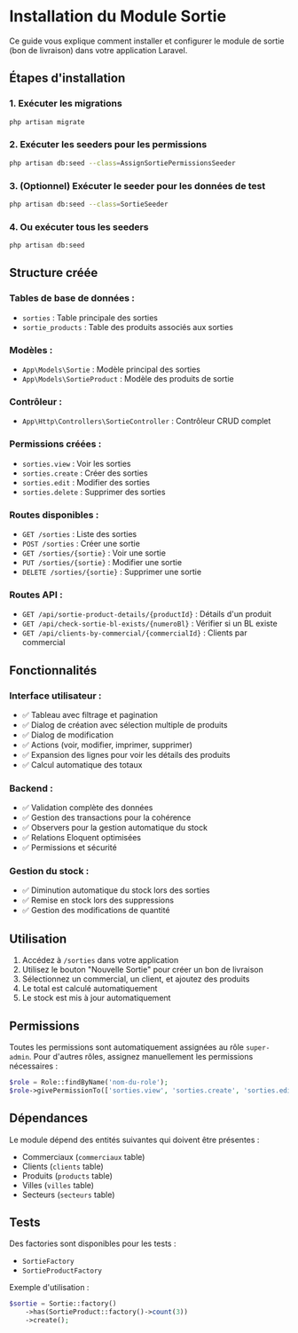 # Installation du Module Sortie

Ce guide vous explique comment installer et configurer le module de sortie (bon de livraison) dans votre application Laravel.

## Étapes d'installation

### 1. Exécuter les migrations

```bash
php artisan migrate
```

### 2. Exécuter les seeders pour les permissions

```bash
php artisan db:seed --class=AssignSortiePermissionsSeeder
```

### 3. (Optionnel) Exécuter le seeder pour les données de test

```bash
php artisan db:seed --class=SortieSeeder
```

### 4. Ou exécuter tous les seeders

```bash
php artisan db:seed
```

## Structure créée

### Tables de base de données :
- `sorties` : Table principale des sorties
- `sortie_products` : Table des produits associés aux sorties

### Modèles :
- `App\Models\Sortie` : Modèle principal des sorties
- `App\Models\SortieProduct` : Modèle des produits de sortie

### Contrôleur :
- `App\Http\Controllers\SortieController` : Contrôleur CRUD complet

### Permissions créées :
- `sorties.view` : Voir les sorties
- `sorties.create` : Créer des sorties
- `sorties.edit` : Modifier des sorties
- `sorties.delete` : Supprimer des sorties

### Routes disponibles :
- `GET /sorties` : Liste des sorties
- `POST /sorties` : Créer une sortie
- `GET /sorties/{sortie}` : Voir une sortie
- `PUT /sorties/{sortie}` : Modifier une sortie
- `DELETE /sorties/{sortie}` : Supprimer une sortie

### Routes API :
- `GET /api/sortie-product-details/{productId}` : Détails d'un produit
- `GET /api/check-sortie-bl-exists/{numeroBl}` : Vérifier si un BL existe
- `GET /api/clients-by-commercial/{commercialId}` : Clients par commercial

## Fonctionnalités

### Interface utilisateur :
- ✅ Tableau avec filtrage et pagination
- ✅ Dialog de création avec sélection multiple de produits
- ✅ Dialog de modification
- ✅ Actions (voir, modifier, imprimer, supprimer)
- ✅ Expansion des lignes pour voir les détails des produits
- ✅ Calcul automatique des totaux

### Backend :
- ✅ Validation complète des données
- ✅ Gestion des transactions pour la cohérence
- ✅ Observers pour la gestion automatique du stock
- ✅ Relations Eloquent optimisées
- ✅ Permissions et sécurité

### Gestion du stock :
- ✅ Diminution automatique du stock lors des sorties
- ✅ Remise en stock lors des suppressions
- ✅ Gestion des modifications de quantité

## Utilisation

1. Accédez à `/sorties` dans votre application
2. Utilisez le bouton "Nouvelle Sortie" pour créer un bon de livraison
3. Sélectionnez un commercial, un client, et ajoutez des produits
4. Le total est calculé automatiquement
5. Le stock est mis à jour automatiquement

## Permissions

Toutes les permissions sont automatiquement assignées au rôle `super-admin`. Pour d'autres rôles, assignez manuellement les permissions nécessaires :

```php
$role = Role::findByName('nom-du-role');
$role->givePermissionTo(['sorties.view', 'sorties.create', 'sorties.edit', 'sorties.delete']);
```

## Dépendances

Le module dépend des entités suivantes qui doivent être présentes :
- Commerciaux (`commerciaux` table)
- Clients (`clients` table)
- Produits (`products` table)
- Villes (`villes` table)
- Secteurs (`secteurs` table)

## Tests

Des factories sont disponibles pour les tests :
- `SortieFactory`
- `SortieProductFactory`

Exemple d'utilisation :
```php
$sortie = Sortie::factory()
    ->has(SortieProduct::factory()->count(3))
    ->create();
```